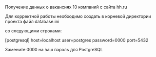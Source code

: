 Получение данных о вакансиях 10 компаний с сайта hh.ru

Для корректной работы необходимо создать в корневой директории проекта файл
database.ini

со следующими строками:

[postgresql]
host=localhost
user=postgres
password=0000
port=5432

Замените 0000 на ваш пароль для PostgreSQL